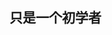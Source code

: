 ## 只是一个初学者

<!--
**xl1206/XL1206** is a ✨ _special_ ✨ repository because its `README.md` (this file) appears on your GitHub profile.

Here are some ideas to get you started:
![Uploading 1757575160211.jpeg…]()

- 🔭 I’m currently working on ...
- 🌱 I’m currently learning ...
- 👯 I’m looking to collaborate on ...
- 🤔 I’m looking for help with ...
- 💬 Ask me about ...
- 📫 How to reach me: ...
- 😄 Pronouns: ...
- ⚡ Fun fact: ...
-->

